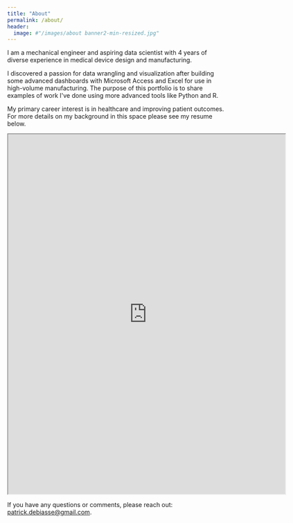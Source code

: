 ```yaml
---
title: "About"
permalink: /about/
header:
  image: #"/images/about banner2-min-resized.jpg"
---
```


I am a mechanical engineer and aspiring data scientist with 4 years of diverse experience in medical device design and manufacturing.

I discovered a passion for data wrangling and visualization after building some advanced dashboards with  Microsoft Access and Excel for use in high-volume manufacturing. The purpose of this portfolio is to share examples of work I've done using more advanced tools like Python and R.

My primary career interest is in healthcare and improving patient outcomes. For more details on my background in this space please see my resume below.  

<iframe src="https://drive.google.com/file/d/1eFsPfBJ_lxPxhUchSAX03Q3t-F8Em2eF/preview" width="640" height="830"></iframe>

If you have any questions or comments, please reach out:  [patrick.debiasse@gmail.com](patrick.debiasse@gmail.com).
